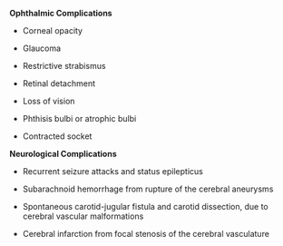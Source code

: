 **Ophthalmic Complications**

- Corneal opacity

- Glaucoma

- Restrictive strabismus

- Retinal detachment

- Loss of vision

- Phthisis bulbi or atrophic bulbi

- Contracted socket

**Neurological Complications**

- Recurrent seizure attacks and status epilepticus

- Subarachnoid hemorrhage from rupture of the cerebral aneurysms

- Spontaneous carotid-jugular fistula and carotid dissection, due to cerebral vascular malformations

- Cerebral infarction from focal stenosis of the cerebral vasculature
